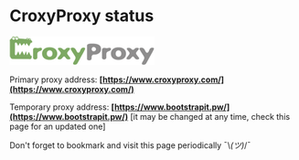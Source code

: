 # CroxyProxy status

![CroxyProxy web proxy](https://github.com/croxy-proxy-official/status/raw/master/image/logo.png)

Primary proxy address: **[https://www.croxyproxy.com/](https://www.croxyproxy.com/)**

Temporary proxy address: **[https://www.bootstrapit.pw/](https://www.bootstrapit.pw/)** [it may be changed at any time, check this page for an updated one]

Don't forget to bookmark and visit this page periodically ¯\\_(ツ)_/¯
